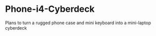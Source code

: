 # Phone-i4-Cyberdeck
Plans to turn a rugged phone case and mini keyboard into a mini-laptop cyberdeck
